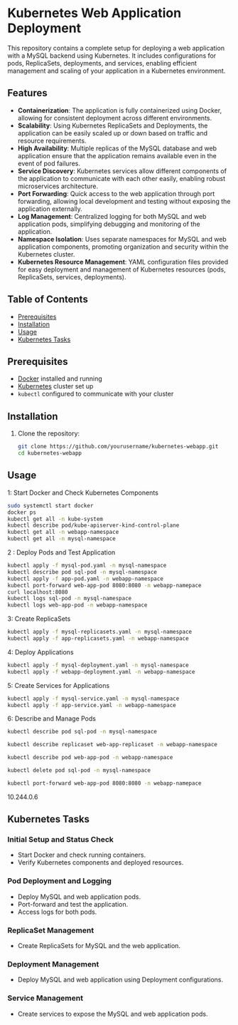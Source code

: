 # Kubernetes Web Application Deployment

This repository contains a complete setup for deploying a web application with a MySQL backend using Kubernetes. It includes configurations for pods, ReplicaSets, deployments, and services, enabling efficient management and scaling of your application in a Kubernetes environment.

## Features

- **Containerization**: The application is fully containerized using Docker, allowing for consistent deployment across different environments.
- **Scalability**: Using Kubernetes ReplicaSets and Deployments, the application can be easily scaled up or down based on traffic and resource requirements.
- **High Availability**: Multiple replicas of the MySQL database and web application ensure that the application remains available even in the event of pod failures.
- **Service Discovery**: Kubernetes services allow different components of the application to communicate with each other easily, enabling robust microservices architecture.
- **Port Forwarding**: Quick access to the web application through port forwarding, allowing local development and testing without exposing the application externally.
- **Log Management**: Centralized logging for both MySQL and web application pods, simplifying debugging and monitoring of the application.
- **Namespace Isolation**: Uses separate namespaces for MySQL and web application components, promoting organization and security within the Kubernetes cluster.
- **Kubernetes Resource Management**: YAML configuration files provided for easy deployment and management of Kubernetes resources (pods, ReplicaSets, services, deployments).

## Table of Contents

- [Prerequisites](#prerequisites)
- [Installation](#installation)
- [Usage](#usage)
- [Kubernetes Tasks](#kubernetes-tasks)

## Prerequisites

- [Docker](https://www.docker.com/) installed and running
- [Kubernetes](https://kubernetes.io/) cluster set up
- `kubectl` configured to communicate with your cluster

## Installation

1. Clone the repository:
   ```bash
   git clone https://github.com/yourusername/kubernetes-webapp.git
   cd kubernetes-webapp
## Usage

1:  Start Docker and Check Kubernetes Components
```bash
sudo systemctl start docker
docker ps
kubectl get all -n kube-system
kubectl describe pod/kube-apiserver-kind-control-plane 
kubectl get all -n webapp-namespace
kubectl get all -n mysql-namespace
```

2 : Deploy Pods and Test Application
```bash
kubectl apply -f mysql-pod.yaml -n mysql-namespace
kubectl describe pod sql-pod -n mysql-namespace
kubectl apply -f app-pod.yaml -n webapp-namespace
kubectl port-forward web-app-pod 8080:8080 -n webapp-namepace
curl localhost:8080
kubectl logs sql-pod -n mysql-namespace
kubectl logs web-app-pod -n webapp-namespace
```

3: Create ReplicaSets
```bash
kubectl apply -f mysql-replicasets.yaml -n mysql-namespace 
kubectl apply -f app-replicasets.yaml -n webapp-namespace
```

4: Deploy Applications
```bash
kubectl apply -f mysql-deployment.yaml -n mysql-namespace 
kubectl apply -f webapp-deployment.yaml -n webapp-namespace
```


5: Create Services for Applications
```bash
kubectl apply -f mysql-service.yaml -n mysql-namespace 
kubectl apply -f app-service.yaml -n webapp-namespace 
```

6: Describe and Manage Pods
```bash
kubectl describe pod sql-pod -n mysql-namespace

kubectl describe replicaset web-app-replicaset -n webapp-namespace    

kubectl describe pod web-app-pod -n webapp-namespace

kubectl delete pod sql-pod -n mysql-namespace

kubectl port-forward web-app-pod 8080:8080 -n webapp-namepace
```

10.244.0.6

## Kubernetes Tasks


### Initial Setup and Status Check
- Start Docker and check running containers.
- Verify Kubernetes components and deployed resources.

### Pod Deployment and Logging
- Deploy MySQL and web application pods.
- Port-forward and test the application.
- Access logs for both pods.

### ReplicaSet Management
- Create ReplicaSets for MySQL and the web application.

### Deployment Management
- Deploy MySQL and web application using Deployment configurations.

### Service Management
- Create services to expose the MySQL and web application pods.
